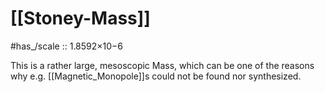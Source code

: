 
# [[Stoney-Mass]] 

#has_/scale :: 1.8592×10−6

This is a rather large, mesoscopic Mass, 
which can be one of the reasons why e.g. [[Magnetic_Monopole]]s 
could not be found nor synthesized. 

